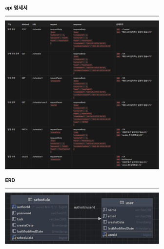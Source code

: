 ### api 명세서

---
![SchedulerAPI.png](src/img/SchedulerAPI.png)

### ERD

---
![SchedulerERD.png](src/img/SchedulerERD.png)